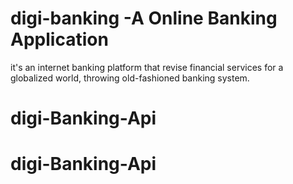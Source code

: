 # digi-banking -A Online Banking Application
it's an internet banking platform that revise financial services for a globalized world, throwing old-fashioned banking system.
# digi-Banking-Api
# digi-Banking-Api
